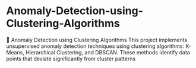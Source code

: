 # Anomaly-Detection-using-Clustering-Algorithms
🚨 Anomaly Detection using Clustering Algorithms This project implements unsupervised anomaly detection techniques using clustering algorithms: K-Means, Hierarchical Clustering, and DBSCAN. These methods identify data points that deviate significantly from cluster patterns
